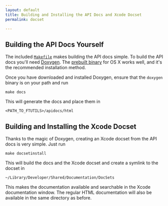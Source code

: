 ```yaml
---
layout: default
title: Building and Installing the API Docs and Xcode Docset
permalink: docset

---
```


Building the API Docs Yourself
------------------------------

The included [`Makefile`](http://github.com/neror/ftutils/blob/master/Makefile "Makefile at master from neror's ftutils - GitHub") makes building the API docs simple. To build the API docs you'll need [Doxygen](http://www.stack.nl/~dimitri/doxygen/ "Doxygen"). The [prebuilt binary](http://www.stack.nl/~dimitri/doxygen/download.html#latestsrc "Doxygen") for OS X works well, and it's the recommended installation method.

Once you have downloaded and installed Doxygen, ensure that the `doxygen` binary is on your path and run

    make docs
    
This will generate the docs and place them in 

    <PATH_TO_FTUTILS>/apidocs/html

Building and Installing the Xcode Docset
----------------------------------------

Thanks to the magic of Doxygen, creating an Xcode docset from the API docs is very simple. Just run

    make docsetinstall

This will build the docs and the Xcode docset and create a symlink to the docset in 

    ~/Library/Developer/Shared/Documentation/DocSets
    
This makes the documentation available and searchable in the Xcode documentation window. The regular HTML documentation will also be available in the same directory as before.
